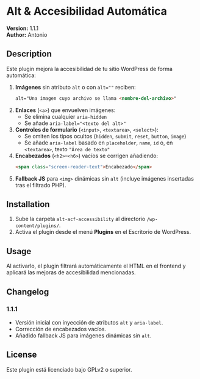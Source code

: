 # Alt & Accesibilidad Automática

**Version:** 1.1.1  
**Author:** Antonio  

## Description

Este plugin mejora la accesibilidad de tu sitio WordPress de forma automática:

1. **Imágenes** sin atributo `alt` o con `alt=""` reciben:
   ```html
   alt="Una imagen cuyo archivo se llama <nombre-del-archivo>"
   ```
2. **Enlaces** (`<a>`) que envuelven imágenes:
   - Se elimina cualquier `aria-hidden`
   - Se añade `aria-label="<texto del alt>"`
3. **Controles de formulario** (`<input>`, `<textarea>`, `<select>`):
   - Se omiten los tipos ocultos (`hidden`, `submit`, `reset`, `button`, `image`)
   - Se añade `aria-label` basado en `placeholder`, `name`, `id` o, en `<textarea>`, texto `"Área de texto"`
4. **Encabezados** (`<h2>`–`<h6>`) vacíos se corrigen añadiendo:
   ```html
   <span class="screen-reader-text">Encabezado</span>
   ```
5. **Fallback JS** para `<img>` dinámicas sin `alt` (incluye imágenes insertadas tras el filtrado PHP).

## Installation

1. Sube la carpeta `alt-acf-accessibility` al directorio `/wp-content/plugins/`.
2. Activa el plugin desde el menú **Plugins** en el Escritorio de WordPress.

## Usage

Al activarlo, el plugin filtrará automáticamente el HTML en el frontend y aplicará las mejoras de accesibilidad mencionadas.

## Changelog

### 1.1.1
- Versión inicial con inyección de atributos `alt` y `aria-label`.
- Corrección de encabezados vacíos.
- Añadido fallback JS para imágenes dinámicas sin `alt`.

## License

Este plugin está licenciado bajo GPLv2 o superior.
